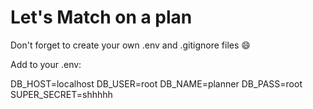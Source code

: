 # Let's Match on a plan

Don't forget to create your own .env and .gitignore files :smile:

Add to your .env:

DB_HOST=localhost
DB_USER=root
DB_NAME=planner
DB_PASS=root
SUPER_SECRET=shhhhh

